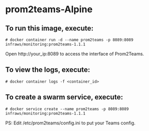 # prom2teams-Alpine


## To run this image, execute:
```
# docker container run -d --name prom2teams -p 8089:8089 infraws/monitoring:prom2teams-1.1.1
```

Open http://your_ip:8089 to access the interface of Prom2Teams.

## To view the logs, execute:
```
# docker container logs -f <container_id>
```

## To create a swarm service, execute:
```
# docker service create --name prom2teams -p 8089:8089 infraws/monitoring:prom2teams-1.1.1
```

PS: Edit /etc/prom2teams/config.ini to put your Teams config.
